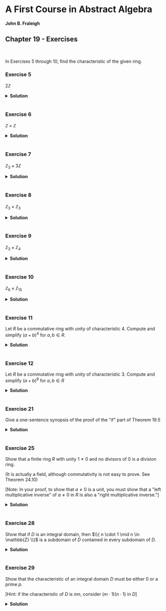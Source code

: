 # A First Course in Abstract Algebra
**John B. Fraleigh**<br>

## Chapter 19 - Exercises

<br>

In Exercises 5 through 10, find the characteristic of the given ring.

### Exercise 5

$2\mathbb{Z}$

<details>
<summary><strong>Solution</strong></summary>

<br>$\text{char}(2\mathbb{Z}) = 0$

</details>










<br>

### Exercise 6

$\mathbb{Z} \times \mathbb{Z}$

<details>
<summary><strong>Solution</strong></summary>

<br>
$\text{char}(\mathbb{Z} \times \mathbb{Z}) = 0$

</details>










<br>

### Exercise 7

$\mathbb{Z}_3 \times 3\mathbb{Z}$

<details>
<summary><strong>Solution</strong></summary>

<br>
$\text{char}(\mathbb{Z}_3 \times 3\mathbb{Z}) = 0$

</details>










<br>

### Exercise 8

$\mathbb{Z}_3 \times \mathbb{Z}_3$

<details>
<summary><strong>Solution</strong></summary>

<br>
$\text{char}(\mathbb{Z}_3 \times \mathbb{Z}_3) = 3$

</details>










<br>

### Exercise 9

$\mathbb{Z}_3 \times \mathbb{Z}_4$

<details>
<summary><strong>Solution</strong></summary>

<br>
$\text{char}(\mathbb{Z}_3 \times \mathbb{Z}_4) = 12$

</details>










<br>

### Exercise 10

$\mathbb{Z} _{6} \times \mathbb{Z} _{15}$

<details>
<summary><strong>Solution</strong></summary>

<br>
$\text{char}(\mathbb{Z}_6 \times \mathbb{Z}_{15}) = 30$

</details>










<br>

### Exercise 11

Let $R$ be a commutative ring with unity of characteristic 4. Compute and simplify $(a+b)^4$ for $a,b \in R$.

<details>
<summary><strong>Solution</strong></summary><br>

```math
\begin{aligned}
    (a+b)^4 &= ((a+b)^2)^2\\
    &= (a^2 + ab + ba + b^2)^2\\
    &= (a^2 + ab + ab + b^2)^2\\
    &= (a^2 + 2ab + b^2)^2\\
    &= (a^2 + b^2)^2\\
    &= a^4 + a^2b^2 + b^2a^2 + a^4\\
    &= a^4 + a^2b^2 + a^2b^2 + a^4\\
    &= a^4 + 2a^2b^2 + a^4\\
    &= a^4 + a^4
\end{aligned}
```

</details>










<br>

### Exercise 12

Let $R$ be a commutative ring with unity of characteristic 3. Compute and simplify $(a+b)^9$ for $a,b \in R$

<details>
<summary><strong>Solution</strong></summary><br>

```math
\begin{aligned}
    (a+b)^9 &= a^9 + 9a^8b^1 + 36a^7b^2 + \cdots + 36a^2b^7 + 9a^1b^8 + b^9\\
    &= a^9 + 3(3a^8b^1 + 12a^7b^2 + \cdots + 12a^2b^7 + 3a^1b^8) + b^9\\
    &= a^9 + b^9
\end{aligned}
```
</details>










<br>

### Exercise 21

Give a one-sentence synopsis of the proof of the "if" part of Theorem 19.5

<details>
<summary><strong>Solution</strong></summary><br>

Let $R$ be a ring in which the cancellation laws hold, and suppose $ab=0$ for some $a,b \in R$. We must show that either $a$ or $b$ is $0$

We can rewrite $ab = ac$ as $a(b-c) = 0$. Because there are no divisors of zero, $a \neq 0$ or $b=c$

</details>










<br>

### Exercise 25

Show that a finite ring $R$ with unity $1 \neq 0$ and no divisors of 0 is a division ring.

(It is actually a field, although commutativity is not easy to prove. See Theorem 24.10)

[Note: In your proof, to show that $a \neq 0$ is a unit, you must show that a "left multiplicative inverse" of $a \neq 0$ in $R$ is also a "right multiplicative inverse."]

<details>
<summary><strong>Solution</strong></summary><br>

Let $R$ be a finite ring with unity $1 \neq 0$ and no divisors of 0. Thus, the cancellation laws are valid.

Theorem 19.11 show us that every finite integral domain is a field.

Also, using the cancellation laws, the Theorem 19.11 proof shows that every nonzero $a \in R$ has a right multiplicative inverse $a_i$. A similar construction can show that $a$ also has a left multiplicative inverse $a_j$. By associativity of multiplication, we have

```math
\begin{aligned}
    a_{j} &= a_j(aa_{i})\\
    &= (a_{j}a)a_{i}\\
    &= 1 \cdot a_{i}\\
    &= a_{i}
\end{aligned}
```

Thus, every nonzero element is a unity. By definition, $R$ is a division ring.

</details>










<br>

### Exercise 28

Show that if $D$ is an integral domain, then $\\{ n \cdot 1 \mid n \in \mathbb{Z} \\}$ is a subdomain of $D$ contained in every subdomain of $D$.

<details>
<summary><strong>Solution</strong></summary><br>

Let $R = \\{ n \cdot 1 \mid n \in \mathbb{Z} \\}$

- Addition closure: $(n \cdot 1) + (m \cdot 1) = n \cdot 1 + m \cdot 1 = (n + m) \cdot 1 \in R$
- Addition neutral element: let $n = 0$, then we have $(n \cdot 1) + (0 \cdot 1) = (n + 0) \cdot 1 = n \cdot 1$
- Additive inverse: the inverse of $n \cdot 1$ is $-n \cdot 1$: $(n \cdot 1) + (-n \cdot 1) = (n - n) \cdot 1 = 0 \cdot 1 = 0$
    
This shows that $R$ is an abelian group with the operation $+$
    
- Multiplicative closure: with distributive laws, we have $(n \cdot 1)(m \cdot 1) = (nm) \cdot 1 \in R$
- Multiplicative identity: because $1 \cdot 1 = 1$, then $1 \in R$

Thus $R$ is a commutative ring with unity.

- Does $R$ have zero divisors? because a product $ab=0$ in $R$ can also be viewed as a product in $D$, we see that $R$ also has no divisors of zero.

Thus, $R$ is a subdomain of $D$

</details>










<br>

### Exercise 29

Show that the characteristic of an integral domain $D$ must be either 0 or a prime $p$.

[Hint: if the characteristic of $D$ is $mn$, consider $(m \cdot 1)(n \cdot 1)$ in $D$]

<details>
<summary><strong>Solution</strong></summary><br>

Suppose the characteristic is $mn, m>1, n>1$. Using the hint, we have $(m \cdot 1)(n \cdot 1) = (mn) \cdot 1 = 0$ (because the characteristic is $mn$).

Because we are considering an integral domain, either $m \cdot 1 = 0$ or $n \cdot 1 = 0$. But,

- if $m \cdot 1 = 0$, then the characteristic is, at most, $m$
- if $n \cdot 1 = 0$, then the characteristic is, at most, $n$

Thus, the characteristic cannot be a composite positive integer $mn$. It must be either 0 or a prime.

</details>
